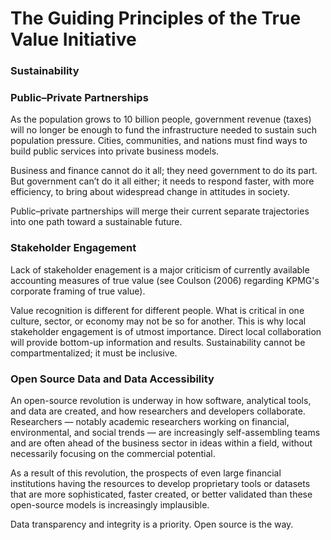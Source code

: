 # The Guiding Principles of the True Value Initiative

### Sustainability


### Public–Private Partnerships
As the population grows to 10 billion people, government revenue (taxes) will no longer be enough to fund the infrastructure needed to sustain such population pressure. Cities, communities, and nations must find ways to build public services into private business models. 

Business and finance cannot do it all; they need government to do its part. But government can’t do it all either; it needs to respond faster, with more efficiency, to bring about widespread change in attitudes in society.

Public–private partnerships will merge their current separate trajectories into one path toward a sustainable future.

### Stakeholder Engagement
Lack of stakeholder enagement is a major criticism of currently available accounting measures of true value (see Coulson (2006) regarding KPMG's corporate framing of true value).

Value recognition is different for different people. What is critical in one culture, sector, or economy may not be so for another. This is why local stakeholder engagement is of utmost importance. Direct local collaboration will provide bottom-up information and results. Sustainability cannot be compartmentalized; it must be inclusive.

### Open Source Data and Data Accessibility
An open-source revolution is underway in how software, analytical tools, and data are created, and how researchers and developers collaborate. Researchers — notably academic researchers working on financial, environmental, and social trends — are increasingly self-assembling teams and are often ahead of the business sector in ideas within a field, without necessarily focusing on the commercial potential. 

As a result of this revolution, the prospects of even large financial institutions having the resources to develop proprietary tools or datasets that are more sophisticated, faster created, or better validated than these open-source models is increasingly implausible.

Data transparency and integrity is a priority. Open source is the way.
